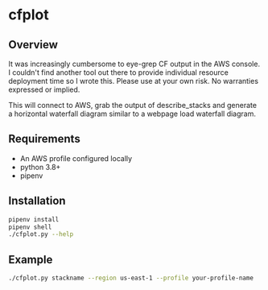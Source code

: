 # cfplot

## Overview

It was increasingly cumbersome to eye-grep CF output in the AWS console. I couldn't find another tool out there to provide individual resource deployment time so I wrote this. Please use at your own risk. No warranties expressed or implied.

This will connect to AWS, grab the output of describe_stacks and generate a horizontal waterfall diagram similar to a webpage load waterfall diagram.

## Requirements

* An AWS profile configured locally
* python 3.8+
* pipenv

## Installation

```bash
pipenv install
pipenv shell
./cfplot.py --help
```

## Example

```bash
./cfplot.py stackname --region us-east-1 --profile your-profile-name
```
